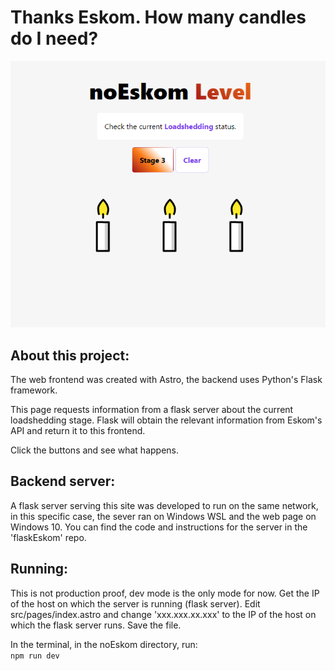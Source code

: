 # Thanks Eskom. How many candles do I need?

![Loadshedding Stage](./Screenshot.png)
## About this project:

The web frontend was created with Astro, the backend uses Python's Flask framework.

This page requests information from a flask server about the current loadshedding stage.
Flask will obtain the relevant information from Eskom's API and return it to this frontend.

Click the buttons and see what happens.

## Backend server:

A flask server serving this site was developed to run on the same network, in this specific case, the sever ran on Windows WSL and the web page on Windows 10.
You can find the code and instructions for the server in the 'flaskEskom' repo.

## Running:

This is not production proof, dev mode is the only mode for now.
Get the IP of the host on which the server is running (flask server).
Edit src/pages/index.astro and change 'xxx.xxx.xx.xxx' to the IP of the host on which the flask server runs.
Save the file.

In the terminal, in the noEskom directory, run:  
``
npm run dev
``
